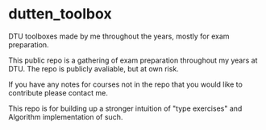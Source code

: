 # dutten_toolbox
DTU toolboxes made by me throughout the years, mostly for exam preparation. 


This public repo is a gathering of exam preparation throughout my years at DTU.
The repo is publicly avaliable, but at own risk. 

If you have any notes for courses not in the repo that you would like to contribute please contact me. 

This repo is for building up a stronger intuition of "type exercises" and Algorithm implementation of such. 
